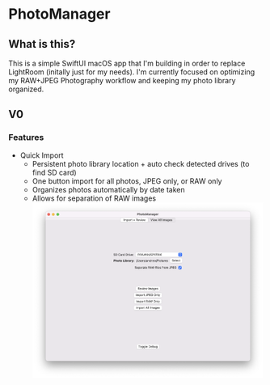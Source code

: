# PhotoManager

## What is this?
This is a simple SwiftUI macOS app that I'm building in order to replace LightRoom (initally just for my needs). I'm currently focused on optimizing my RAW+JPEG Photography workflow and keeping my photo library organized.

## V0
### Features
* Quick Import
  * Persistent photo library location + auto check detected drives (to find SD card)
  * One button import for all photos, JPEG only, or RAW only
  * Organizes photos automatically by date taken
  * Allows for separation of RAW images
![Demo Image](Resources/demo.png)
